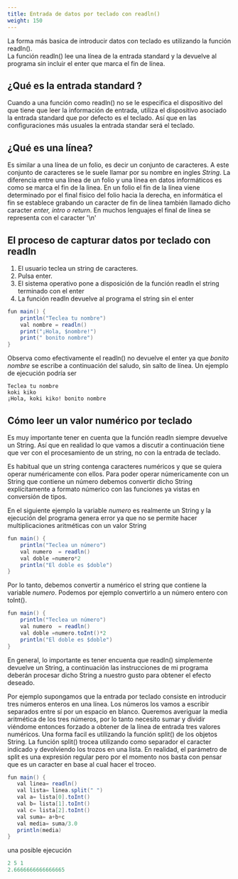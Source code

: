 ```yaml
---
title: Entrada de datos por teclado con readln()
weight: 150
---
```


La forma más basica de introducir datos con teclado es utilizando la función readln().  
La función readln() lee una línea de la entrada standard y la devuelve al programa sin incluir el enter que marca el fin de línea. 

## ¿Qué es la entrada standard ?
Cuando a una función como readln() no se le especifica  el dispositivo del que  tiene que leer la información de entrada,  utiliza el dispositivo asociado la entrada standard que por defecto es el teclado. Así que en las configuraciones más usuales la entrada standar será el teclado.

## ¿Qué es una línea?
Es similar a una línea de un folio, es decir un conjunto de caracteres. A este conjunto de caracteres se le suele llamar por su nombre en ingles *String*. La diferencia entre una línea de un folio y una línea en datos informáticos es como se marca el fin de la linea. En un folio el fin de la línea viene determinado por el final físico del folio hacia la derecha, en informática el fin se establece grabando un caracter de fin de línea también llamado dicho caracter *enter, intro o return*. En muchos lenguajes el final de línea se representa con el caracter '\n' 

## El proceso de capturar datos por teclado con readln
1. El usuario teclea un string de caracteres.
2. Pulsa enter.
3. El sistema operativo pone a  disposición de la función readln el string terminado con el enter
4. La función readln devuelve al programa el string sin el enter

```java
fun main() {
    println("Teclea tu nombre")
    val nombre = readln()
    print("¡Hola, $nombre!")
    print(" bonito nombre")
}
```
Observa como efectivamente el readln() no devuelve el enter ya que *bonito nombre* se escribe a continuación del saludo, sin salto de línea.
Un ejemplo de ejecución podría ser
```
Teclea tu nombre
koki kiko
¡Hola, koki kiko! bonito nombre

```

## Cómo leer un valor numérico  por teclado
Es muy importante tener en cuenta que la función readln siempre devuelve un String. Así que en realidad lo que vamos a discutir a continuación tiene que ver con el procesamiento de un string, no con la entrada de teclado. 

Es habitual que un string contenga  caracteres numéricos y que se quiera operar numéricamente con ellos. Para poder operar númericamente con un String que contiene un número debemos convertir dicho String explícitamente a  formato númerico con las funciones ya vistas en conversión de tipos. 

En el siguiente ejemplo la variable *numero* es realmente un String y la ejecución del programa genera error ya que no se permite hacer multiplicaciones aritméticas con un valor String
```java
fun main() {
    println("Teclea un número")
    val numero  = readln()
    val doble =numero*2
    println("El doble es $doble")
}
```
Por lo tanto, debemos convertir a numérico el string que contiene la variable *numero*. Podemos por ejemplo convertirlo a un número entero con toInt().

```java
fun main() {
    println("Teclea un número")
    val numero  = readln()
    val doble =numero.toInt()*2
    println("El doble es $doble")
}
```
En general, lo importante es tener encuenta que readln() simplemente devuelve un String, a continuación las instrucciones de mi programa deberán procesar dicho String  a nuestro gusto para obtener el efecto  deseado. 

Por ejemplo supongamos que la entrada por teclado consiste en introducir tres números enteros en una línea. Los números los vamos a escribir separados entre sí por un espacio en blanco. Queremos averiguar la media aritmética de los tres números, por lo tanto necesito sumar y dividir viéndome entonces forzado  a obtener de la línea de entrada tres valores numéricos. Una forma facil es utilizando la función split() de los objetos String. La función split() trocea utilizando como separador el caracter indicado y devolviendo los trozos en una lista. En realidad, el parámetro de split es una expresión regular pero por el momento nos basta con pensar que es un caracter en base al cual hacer el troceo.
```java
fun main() {
   val linea= readln()
   val lista= linea.split(" ")
   val a= lista[0].toInt()
   val b= lista[1].toInt()
   val c= lista[2].toInt()
   val suma= a+b+c
   val media= suma/3.0
   println(media)
}
```
una posible ejecución
```java
2 5 1
2.6666666666666665

```